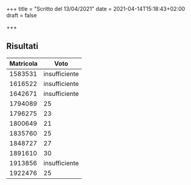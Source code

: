 +++
title = "Scritto del 13/04/2021"
date = 2021-04-14T15:18:43+02:00
draft = false

+++

## Risultati

| Matricola | Voto          |
| --------- | ------------- |
|1583531	|						insufficiente|
|1616522	|						insufficiente|
|1642671	|						insufficiente|
|1794089	|						25|
|1796275	|						23|
|1800649	|						21|
|1835760	|						25|
|1848727	|						27|
|1891610	| 30 |
|1913856	|						insufficiente|
|1922476	|						25|
